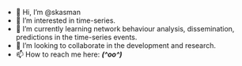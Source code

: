 - 👋 Hi, I’m @skasman
- 👀 I’m interested in time-series.
- 🌱 I’m currently learning network behaviour analysis, dissemination, predictions in the time-series events. 
- 💞️ I’m looking to collaborate in the development and research.
- 📫 How to reach me here: ___(^oo^)___

<!---
skasman/skasman is a ✨ special ✨ repository because its `README.md` (this file) appears on your GitHub profile.
You can click the Preview link to take a look at your changes.
--->
